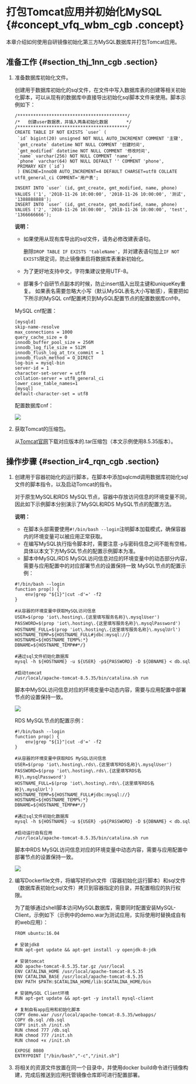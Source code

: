 # 打包Tomcat应用并初始化MySQL {#concept_vfq_wbm_cgb .concept}

本章介绍如何使用自研镜像初始化第三方MySQL数据库并打包Tomcat应用。

## 准备工作 {#section_thj_1nn_cgb .section}

1.  准备数据库初始化文件。

    创建用于数据库初始化的sql文件，在文件中写入数据库表的创建等相关初始化脚本，可以从现有的数据库中直接导出初始化sql脚本文件来使用。脚本示例如下：

    ```
    /******************************************/
    /*   创建user数据表，并插入两条初始化数据       */
    /******************************************/
    CREATE TABLE IF NOT EXISTS `user` (
     `id` bigint(20) unsigned NOT NULL AUTO_INCREMENT COMMENT '主键',
     `gmt_create` datetime NOT NULL COMMENT '创建时间',
     `gmt_modified` datetime NOT NULL COMMENT '修改时间',
     `name` varchar(256) NOT NULL COMMENT 'name',
     `phone` varchar(64) NOT NULL DEFAULT '' COMMENT 'phone',
     PRIMARY KEY (`id`)
     ) ENGINE=InnoDB AUTO_INCREMENT=4 DEFAULT CHARSET=utf8 COLLATE utf8_general_ci COMMENT='用户表';
    
    INSERT INTO `user` (id, gmt_create, gmt_modified, name, phone) VALUES ('1', '2018-11-26 10:00:00', '2018-11-26 10:00:00', '测试', '1388888888');
    INSERT INTO `user` (id, gmt_create, gmt_modified, name, phone) VALUES ('2', '2018-11-26 10:00:00', '2018-11-26 10:00:00', 'test', '1366666666');
    ```

    **说明：** 

    -   如果使用从现有库导出的sql文件，请务必修改建表语句。

        删除`DROP TABLE IF EXISTS 'tableName'`，并对建表语句加上`IF NOT EXISTS`限定词，防止镜像重启将数据库表重新初始化。

    -   为了更好地支持中文，字符集建议使用UTF-8。
    -   部署多个自研节点副本的时候，防止insert插入出现主键和uniqueKey重复。
    如果表名需要忽略大小写（默认MySQL表名大小写敏感），需要把如下所示的MySQL cnf配置拷贝到MySQL配置节点的配置数据库cnf中。

    MySQL cnf配置：

    ```
    [mysqld]
    skip-name-resolve
    max_connections = 1000
    query_cache_size = 0
    innodb_buffer_pool_size = 256M
    innodb_log_file_size = 512M
    innodb_flush_log_at_trx_commit = 1
    innodb_flush_method = O_DIRECT
    log-bin = mysql-bin
    server-id = 1
    character-set-server = utf8
    collation-server = utf8_general_ci
    lower_case_table_names=1
    [mysql]
    default-character-set = utf8
    ```

    配置数据库cnf：

    ![](http://static-aliyun-doc.oss-cn-hangzhou.aliyuncs.com/assets/img/79832/154478132134220_zh-CN.png)

2.  获取Tomcat的压缩包。

    从[Tomcat官网](https://tomcat.apache.org/download-80.cgi#8.5.35)下载对应版本的.tar压缩包（本文示例使用8.5.35版本）。


## 操作步骤 {#section_ir4_rqn_cgb .section}

1.  创建用于容器初始化的运行脚本，在脚本中添加sqlcmd调用数据库初始化sql文件的脚本指令，以及启动Tomcat的指令。

    对于原生MySQL和RDS MySQL节点，容器中存放访问信息的环境变量不同，因此如下示例脚本分别演示了MySQL和RDS MySQL节点的配置方法。

    **说明：** 

    -   在脚本头部需要使用`#!/bin/bash --login`注明脚本加载模式，确保容器内的环境变量可以被应用正常获取。
    -   在编写MySQL执行指令脚本时，需要注意`-p`与密码信息之间不能有空格，具体以本文下方MySQL节点的配置示例脚本为准。
    -   脚本中MySQL/RDS MySQL访问信息对应的环境变量中的动态部分内容，需要与应用配置中的对应部署节点的设置保持一致
    MySQL节点的配置示例：

    ```
    #!/bin/bash --login
    function prop() {
        env|grep "${1}"|cut -d'=' -f2
    }
    
    #从容器的环境变量中获取MySQL访问信息
    USER=$(prop 'iot\.hosting\.{这里填写服务名称}\.mysqlUser')
    PASSWORD=$(prop 'iot\.hosting\.{这里填写服务名称}\.mysqlPassword')
    HOSTNAME_FULL=$(prop 'iot\.hosting\.{这里填写服务名称}\.mysqlUrl')
    HOSTNAME_TEMP=${HOSTNAME_FULL#jdbc:mysql://}
    HOSTNAME=${HOSTNAME_TEMP%:*}
    DBNAME=${HOSTNAME_TEMP##*/}
    
    #通过sql文件初始化数据库
    mysql -h ${HOSTNAME} -u ${USER} -p${PASSWORD} -D ${DBNAME} < db.sql
    
    #启动tomcat
    /usr/local/apache-tomcat-8.5.35/bin/catalina.sh run
    ```

    脚本中MySQL访问信息对应的环境变量中动态内容，需要与应用配置中部署节点的设置保持一致。

    ![](http://static-aliyun-doc.oss-cn-hangzhou.aliyuncs.com/assets/img/79832/154478132234224_zh-CN.png)

    RDS MySQL节点的配置示例：

    ```
    #!/bin/bash --login
    function prop() {
        env|grep "${1}"|cut -d'=' -f2
    }
    
    #从容器的环境变量中获取RDS MySQL访问信息
    USER=$(prop 'iot\.hosting\.rds\.{这里填写RDS名称}\.mysqlUser')
    PASSWORD=$(prop 'iot\.hosting\.rds\.{这里填写RDS名称}\.mysqlPassword')
    HOSTNAME_FULL=$(prop 'iot\.hosting\.rds\.{这里填写RDS名称}\.mysqlUrl')
    HOSTNAME_TEMP=${HOSTNAME_FULL#jdbc:mysql://}
    HOSTNAME=${HOSTNAME_TEMP%:*}
    DBNAME=${HOSTNAME_TEMP##*/}
    
    #通过sql文件初始化数据库
    mysql -h ${HOSTNAME} -u ${USER} -p${PASSWORD} -D ${DBNAME} < db.sql
    
    #启动运行自有应用
    /usr/local/apache-tomcat-8.5.35/bin/catalina.sh run
    ```

    脚本中RDS MySQL访问信息对应的环境变量中动态内容，需要与应用配置中部署节点的设置保持一致。

    ![](http://static-aliyun-doc.oss-cn-hangzhou.aliyuncs.com/assets/img/79832/154478132234225_zh-CN.png)

2.  编写Dockerfile文件，将编写好的sh文件（容器初始化运行脚本）和sql文件（数据库表初始化sql文件）拷贝到容器指定的目录，并配置相应的执行权限。

    为了能够通过shell脚本访问MySQL数据库，需要同时配置安装MySQL-Client，示例如下（示例中的demo.war为测试应用，实际使用时替换成自有的web应用）：

    ```
    FROM ubuntu:16.04
    
    # 安装jdk8
    RUN apt-get update && apt-get install -y openjdk-8-jdk
    
    # 安装tomcat
    ADD apache-tomcat-8.5.35.tar.gz /usr/local
    ENV CATALINA_HOME /usr/local/apache-tomcat-8.5.35
    ENV CATALINA_BASE /usr/local/apache-tomcat-8.5.35
    ENV PATH $PATH:$CATALINA_HOME/lib:$CATALINA_HOME/bin
    
    # 安装MySQL Client环境
    RUN apt-get update && apt-get -y install mysql-client
    
    # 复制自有app应用和初始化脚本
    COPY demo.war /usr/local/apache-tomcat-8.5.35/webapps/
    COPY db.sql /db.sql
    COPY init.sh /init.sh
    RUN chmod 777 /db.sql
    RUN chmod 777 /init.sh
    RUN chmod +x /init.sh
    
    EXPOSE 8080
    ENTRYPOINT ["/bin/bash","-c","/init.sh"]
    ```

3.  将相关的资源文件放置在同一个目录中，并使用docker build命令进行镜像构建，完成后推送到应用托管镜像仓库即可进行配置部署。

